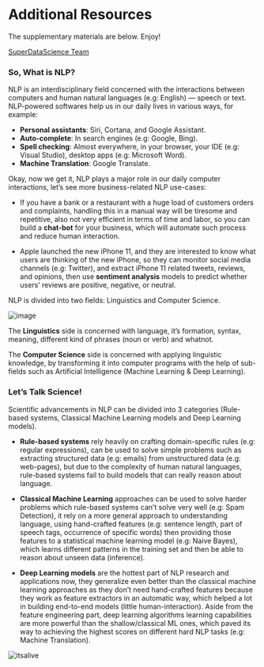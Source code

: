 # Additional Resources

The supplementary materials are below. Enjoy!

[SuperDataScience Team](https://www.superdatascience.com/pages/deep-learning-chatbot)

### So, What is NLP?
NLP is an interdisciplinary field concerned with the interactions between computers and human natural languages (e.g: English) — speech or text. NLP-powered softwares help us in our daily lives in various ways, for example:

- **Personal assistants**: Siri, Cortana, and Google Assistant.
- **Auto-complete**: In search engines (e.g: Google, Bing).
- **Spell checking**: Almost everywhere, in your browser, your IDE (e.g: Visual Studio), desktop apps (e.g: Microsoft Word).
- **Machine Translation**: Google Translate.

Okay, now we get it, NLP plays a major role in our daily computer interactions, let’s see more business-related NLP use-cases:

- If you have a bank or a restaurant with a huge load of customers orders and complaints, handling this in a manual way will be tiresome and repetitive, also not very efficient in terms of time and labor, so you can build a **chat-bot** for your business, which will automate such process and reduce human interaction.

- Apple launched the new iPhone 11, and they are interested to know what users are thinking of the new iPhone, so they can monitor social media channels (e.g: Twitter), and extract iPhone 11 related tweets, reviews, and opinions, then use **sentiment analysis** models to predict whether users’ reviews are positive, negative, or neutral.

NLP is divided into two fields: Linguistics and Computer Science.

![image](https://miro.medium.com/max/1430/1*mOYZab1OONz33eICVc8QFA.jpeg)

The **Linguistics** side is concerned with language, it’s formation, syntax, meaning, different kind of phrases (noun or verb) and whatnot.

The **Computer Science** side is concerned with applying linguistic knowledge, by transforming it into computer programs with the help of sub-fields such as Artificial Intelligence (Machine Learning & Deep Learning).

### Let’s Talk Science!

Scientific advancements in NLP can be divided into 3 categories (Rule-based systems, Classical Machine Learning models and Deep Learning models).

- **Rule-based systems** rely heavily on crafting domain-specific rules (e.g: regular expressions), can be used to solve simple problems such as extracting structured data (e.g: emails) from unstructured data (e.g: web-pages), but due to the complexity of human natural languages, rule-based systems fail to build models that can really reason about language.

- **Classical Machine Learning** approaches can be used to solve harder problems which rule-based systems can’t solve very well (e.g: Spam Detection), it rely on a more general approach to understanding language, using hand-crafted features (e.g: sentence length, part of speech tags, occurrence of specific words) then providing those features to a statistical machine learning model (e.g: Naive Bayes), which learns different patterns in the training set and then be able to reason about unseen data (inference).

- **Deep Learning models** are the hottest part of NLP research and applications now, they generalize even better than the classical machine learning approaches as they don’t need hand-crafted features because they work as feature extractors in an automatic way, which helped a lot in building end-to-end models (little human-interaction). Aside from the feature engineering part, deep learning algorithms learning capabilities are more powerful than the shallow/classical ML ones, which paved its way to achieving the highest scores on different hard NLP tasks (e.g: Machine Translation).

![itsalive](https://miro.medium.com/max/2649/1*E5Dsa1lBCYBdVD_hdRiTJw.png)